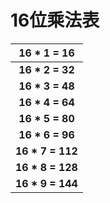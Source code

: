 # 16位乘法表

| **16 * 1 = 16**  |
| :--------------: |
| **16 * 2 = 32**  |
| **16 * 3 = 48**  |
| **16 * 4 = 64**  |
| **16 * 5 = 80**  |
| **16 * 6 = 96**  |
| **16 * 7 = 112** |
| **16 * 8 = 128** |
| **16 * 9 = 144** |

